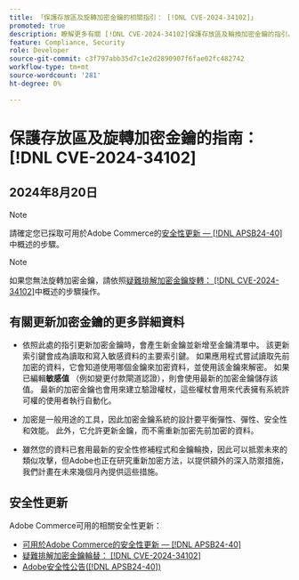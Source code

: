 ```yaml
---
title: 「保護存放區及旋轉加密金鑰的相關指引： [!DNL CVE-2024-34102]」
promoted: true
description: 瞭解更多有關 [!DNL CVE-2024-34102]保護存放區及輪換加密金鑰的指引。
feature: Compliance, Security
role: Developer
source-git-commit: c3f797abb35d7c1e2d2890907f6fae02fc482742
workflow-type: tm+mt
source-wordcount: '281'
ht-degree: 0%

---
```


# 保護存放區及旋轉加密金鑰的指南： [!DNL CVE-2024-34102]

## 2024年8月20日

>[!NOTE]
>
>請確定您已採取可用於Adobe Commerce的[安全性更新 — [!DNL APSB24-40]](https://experienceleague.adobe.com/zh-hant/docs/commerce-knowledge-base/kb/troubleshooting/known-issues-patches-attached/security-update-available-for-adobe-commerce-apsb24-40-revised-to-include-isolated-patch-for-cve-2024-34102)中概述的步驟。

>[!NOTE]
>
>如果您無法旋轉加密金鑰，請依照[疑難排解加密金鑰旋轉： [!DNL CVE-2024-34102]](https://experienceleague.adobe.com/zh-hant/docs/commerce-knowledge-base/kb/troubleshooting/known-issues-patches-attached/troubleshooting-encryption-key-rotation-cve-2024-34102)中概述的步驟操作。

## 有關更新加密金鑰的更多詳細資料

* 依照此處的指引更新加密金鑰時，會產生新金鑰並新增至金鑰清單中。 該更新索引鍵會成為讀取和寫入敏感資料的主要索引鍵。 如果應用程式嘗試讀取先前加密的資料，它會知道使用哪個金鑰來加密資料，並使用該金鑰來解密。 如果已編輯&#x200B;**敏感值** （例如變更付款閘道認證），則會使用最新的加密金鑰儲存該值。 最新的加密金鑰也會用來建立驗證權杖，這些權杖會用來代表擁有系統許可權的使用者執行自動化。

* 加密是一般用途的工具，因此加密金鑰系統的設計要平衡彈性、彈性、安全性和效能。 此外，它允許更新金鑰，而不需重新加密先前加密的資料。

* 雖然您的資料已套用最新的安全性修補程式和金鑰輪換，因此可以抵禦未來的類似攻擊，但Adobe也正在研究重新加密方法，以提供額外的深入防禦措施，我們計畫在未來幾個月內提供這些措施。

## 安全性更新

Adobe Commerce可用的相關安全性更新：

* [可用於Adobe Commerce的安全性更新 — [!DNL APSB24-40]](https://experienceleague.adobe.com/zh-hant/docs/commerce-knowledge-base/kb/troubleshooting/known-issues-patches-attached/security-update-available-for-adobe-commerce-apsb24-40-revised-to-include-isolated-patch-for-cve-2024-34102)
* [疑難排解加密金鑰輪替： [!DNL CVE-2024-34102]](https://experienceleague.adobe.com/zh-hant/docs/commerce-knowledge-base/kb/troubleshooting/known-issues-patches-attached/troubleshooting-encryption-key-rotation-cve-2024-34102)
* [Adobe安全性公告([!DNL APSB24-40])](https://helpx.adobe.com/tw/security/products/magento/apsb24-40.html)
